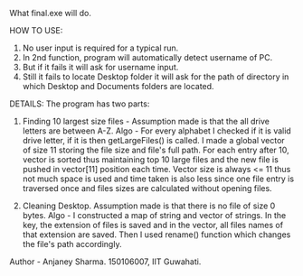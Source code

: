 What final.exe will do.

HOW TO USE:
1) No user input is required for a typical run.
2) In 2nd function, program will automatically detect username of PC.
3) But if it fails it will ask for username input.
4) Still it fails to locate Desktop folder it will ask for the path of directory in which Desktop and Documents folders are located.

DETAILS:
The program has two parts:
1. Finding 10 largest size files - 
	Assumption made is that the all drive letters are between A-Z.
	Algo - For every alphabet I checked if it is valid drive letter, if it is then getLargeFiles() is called.
		   I made a global vector of size 11 storing the file size and file's full path.
		   For each entry after 10, vector is sorted thus maintaining top 10 large files and the new file is pushed in vector[11] position each time. Vector size is always <= 11 thus not much space is used and time taken is also less since one file entry is traversed once and files sizes are calculated without opening files.

2. Cleaning Desktop.
	Assumption made is that there is no file of size 0 bytes.
	Algo - I constructed a map of string and vector of strings. In the key, the extension of files is saved   and in the vector, all files names of that extension are saved. Then I used rename() function which changes the file's path accordingly.
	
	
Author - Anjaney Sharma.
150106007, IIT Guwahati.
			
